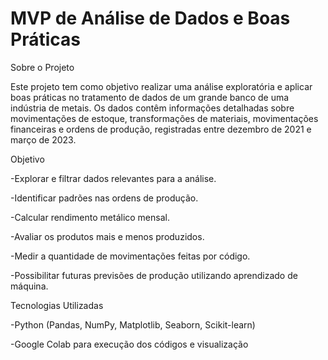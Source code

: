 # MVP de Análise de Dados e Boas Práticas
Sobre o Projeto

Este projeto tem como objetivo realizar uma análise exploratória e aplicar boas práticas no tratamento de dados de um grande banco de uma indústria de metais. Os dados contêm informações detalhadas sobre movimentações de estoque, transformações de materiais, movimentações financeiras e ordens de produção, registradas entre dezembro de 2021 e março de 2023.

Objetivo

-Explorar e filtrar dados relevantes para a análise.

-Identificar padrões nas ordens de produção.

-Calcular rendimento metálico mensal.

-Avaliar os produtos mais e menos produzidos.

-Medir a quantidade de movimentações feitas por código.

-Possibilitar futuras previsões de produção utilizando aprendizado de máquina.

Tecnologias Utilizadas

-Python (Pandas, NumPy, Matplotlib, Seaborn, Scikit-learn)

-Google Colab para execução dos códigos e visualização
